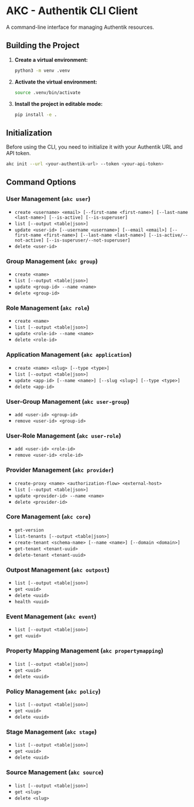 # AKC - Authentik CLI Client

A command-line interface for managing Authentik resources.

## Building the Project

1.  **Create a virtual environment:**

    ```bash
    python3 -m venv .venv
    ```

2.  **Activate the virtual environment:**

    ```bash
    source .venv/bin/activate
    ```

3.  **Install the project in editable mode:**

    ```bash
    pip install -e .
    ```

## Initialization

Before using the CLI, you need to initialize it with your Authentik URL and API token.

```bash
akc init --url <your-authentik-url> --token <your-api-token>
```

## Command Options

### User Management (`akc user`)

*   `create <username> <email> [--first-name <first-name>] [--last-name <last-name>] [--is-active] [--is-superuser]`
*   `list [--output <table|json>]`
*   `update <user-id> [--username <username>] [--email <email>] [--first-name <first-name>] [--last-name <last-name>] [--is-active/--not-active] [--is-superuser/--not-superuser]`
*   `delete <user-id>`

### Group Management (`akc group`)

*   `create <name>`
*   `list [--output <table|json>]`
*   `update <group-id> --name <name>`
*   `delete <group-id>`

### Role Management (`akc role`)

*   `create <name>`
*   `list [--output <table|json>]`
*   `update <role-id> --name <name>`
*   `delete <role-id>`

### Application Management (`akc application`)

*   `create <name> <slug> [--type <type>]`
*   `list [--output <table|json>]`
*   `update <app-id> [--name <name>] [--slug <slug>] [--type <type>]`
*   `delete <app-id>`

### User-Group Management (`akc user-group`)

*   `add <user-id> <group-id>`
*   `remove <user-id> <group-id>`

### User-Role Management (`akc user-role`)

*   `add <user-id> <role-id>`
*   `remove <user-id> <role-id>`

### Provider Management (`akc provider`)

*   `create-proxy <name> <authorization-flow> <external-host>`
*   `list [--output <table|json>]`
*   `update <provider-id> --name <name>`
*   `delete <provider-id>`

### Core Management (`akc core`)

*   `get-version`
*   `list-tenants [--output <table|json>]`
*   `create-tenant <schema-name> [--name <name>] [--domain <domain>]`
*   `get-tenant <tenant-uuid>`
*   `delete-tenant <tenant-uuid>`

### Outpost Management (`akc outpost`)

*   `list [--output <table|json>]`
*   `get <uuid>`
*   `delete <uuid>`
*   `health <uuid>`

### Event Management (`akc event`)

*   `list [--output <table|json>]`
*   `get <uuid>`

### Property Mapping Management (`akc propertymapping`)

*   `list [--output <table|json>]`
*   `get <uuid>`
*   `delete <uuid>`

### Policy Management (`akc policy`)

*   `list [--output <table|json>]`
*   `get <uuid>`
*   `delete <uuid>`

### Stage Management (`akc stage`)

*   `list [--output <table|json>]`
*   `get <uuid>`
*   `delete <uuid>`

### Source Management (`akc source`)

*   `list [--output <table|json>]`
*   `get <slug>`
*   `delete <slug>`
